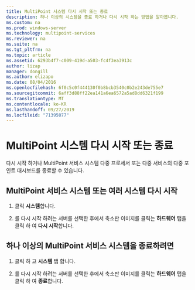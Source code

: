 ```yaml
---
title: MultiPoint 시스템 다시 시작 또는 종료
description: 하나 이상의 시스템을 종료 하거나 다시 시작 하는 방법을 알아봅니다.
ms.custom: na
ms.prod: windows-server
ms.technology: multipoint-services
ms.reviewer: na
ms.suite: na
ms.tgt_pltfrm: na
ms.topic: article
ms.assetid: 6293b4f7-c009-419d-a503-fc4f3ea3913c
author: lizap
manager: dongill
ms.author: elizapo
ms.date: 08/04/2016
ms.openlocfilehash: 6f0c5c0f444130f0b8bcb3540c0b2e243de755e7
ms.sourcegitcommit: 6aff3d88ff22ea141a6ea6572a5ad8dd6321f199
ms.translationtype: MT
ms.contentlocale: ko-KR
ms.lasthandoff: 09/27/2019
ms.locfileid: "71395077"
---
```

# <a name="restart-or-shut-down-multipoint-systems"></a>MultiPoint 시스템 다시 시작 또는 종료
다시 시작 하거나 MultiPoint 서비스 시스템 다중 프로세서 또는 다중 서비스의 다중 포인트 대시보드를 종료할 수 있습니다.  
  
## <a name="restart-a-multipoint-services-system-or-multiple-systems"></a>MultiPoint 서비스 시스템 또는 여러 시스템 다시 시작  
  
1.  클릭 **시스템**합니다.  
  
2.  를 다시 시작 하려는 서버를 선택한 후에서 축소판 이미지를 클릭는 **하드웨어** 탭을 클릭 하 여 **다시 시작**합니다.  
  
## <a name="to-shut-down-a-multipoint-services-system-or-multiple-systems"></a>하나 이상의 MultiPoint 서비스 시스템을 종료하려면  
  
1.  클릭 하 고 **시스템** 탭 합니다.  
  
2.  를 다시 시작 하려는 서버를 선택한 후에서 축소판 이미지를 클릭는 **하드웨어** 탭을 클릭 하 여 **종료**합니다.